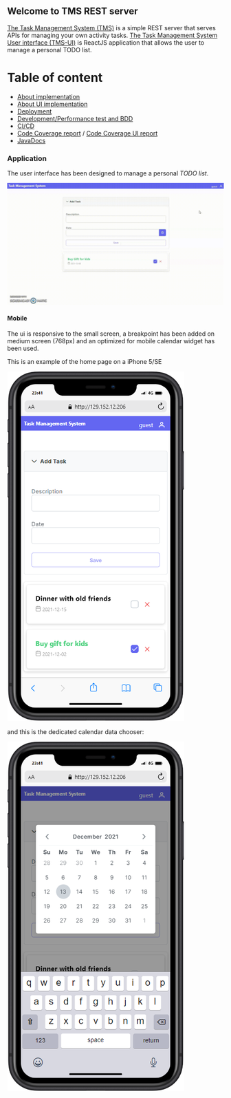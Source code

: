 ## Welcome to TMS REST server

[The Task Management System (TMS)](https://github.com/marcosperanza/tms) is a simple REST server that serves APIs for managing your own activity tasks.
[The Task Management System User interface (TMS-UI)](https://github.com/marcosperanza/tms-ui) is ReactJS application that allows the user to manage a personal TODO list.

# Table of content
- [About implementation](https://marcosperanza.github.io/tms/about-implementation.html)
- [About UI implementation](https://marcosperanza.github.io/tms/about-implementation-ui.html)
- [Deployment](https://marcosperanza.github.io/tms/deployment.html)
- [Development/Performance test and BDD](https://marcosperanza.github.io/tms/develop-environmet.html)
- [CI/CD](https://marcosperanza.github.io/tms/ci-cd.html)
- [Code Coverage report](https://marcosperanza.github.io/tms/jacoco/index.html) /  [Code Coverage UI report](https://marcosperanza.github.io/tms/lcov-report/index.html)
- [JavaDocs](https://marcosperanza.github.io/tms/apidocs/index.html) 


### Application

The user interface has been designed to manage a personal _TODO list_.

![](Recording-_17.gif)


#### Mobile

The ui is responsive to the small screen, a breakpoint has been added on medium screen (768px) and an optimized for mobile calendar 
widget has been used.

This is an example of the home page on a iPhone 5/SE

![home-mobile](mobile-home.png)


and this is the dedicated calendar data chooser:

![calendar-mobile](calendar-mobile.png)




